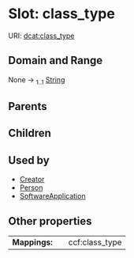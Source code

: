 
# Slot: class_type




URI: [dcat:class_type](http://www.w3.org/ns/dcat#class_type)


## Domain and Range

None &#8594;  <sub>1..1</sub> [String](types/String.md)

## Parents


## Children


## Used by

 * [Creator](Creator.md)
 * [Person](Person.md)
 * [SoftwareApplication](SoftwareApplication.md)

## Other properties

|  |  |  |
| --- | --- | --- |
| **Mappings:** | | ccf:class_type |

